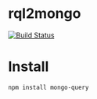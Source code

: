 # rql2mongo

[![Build
Status](https://travis-ci.org/grepnull/rql2mongo.svg?branch=master)](https://travis-ci.org/grepnull/rql2mongo)

# Install

```sh
npm install mongo-query
```
